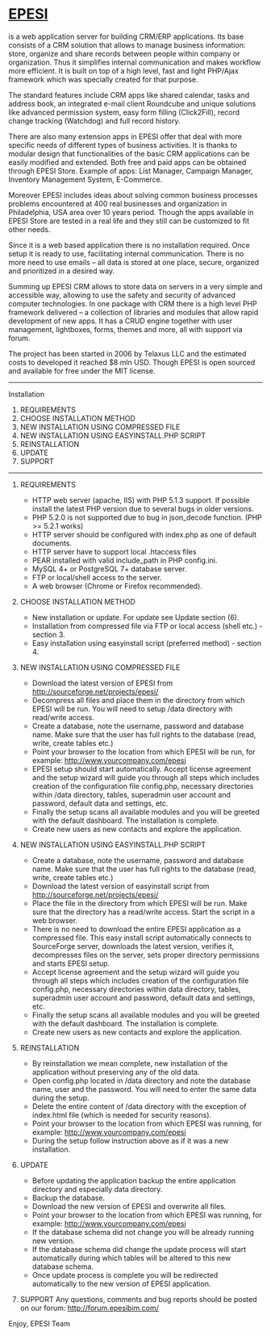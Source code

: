 <a href="epe.si">EPESI</a>
=====

is a web application server for building CRM/ERP applications. Its base consists of a CRM solution that allows to manage business information: store, organize and share records between people within company or organization. Thus it simplifies internal communication and makes workflow more efficient. It is built on top of a high level, fast and light PHP/Ajax framework which was specially created for that purpose.

The standard features include CRM apps like shared calendar, tasks and address book, an integrated e-mail client Roundcube and unique solutions like advanced permission system, easy form filling (Click2Fill), record change tracking (Watchdog) and full record history.

There are also many extension apps in EPESI offer that deal with more specific needs of different types of business activities. It is thanks to modular design that functionalities of the basic CRM applications can be easily modified and extended. Both free and paid apps can be obtained through EPESI Store. Example of apps: List Manager, Campaign Manager, Inventory Management System, E-Commerce.

Moreover EPESI includes ideas about solving common business processes problems encountered at 400 real businesses and organization in Philadelphia, USA area over 10 years period. Though the apps available in EPESI Store are tested in a real life and they still can be customized to fit other needs.

Since it is a web based application there is no installation required. Once setup it is ready to use, facilitating internal communication. There is no more need to use emails – all data is stored at one place, secure, organized and prioritized in a desired way.

Summing up EPESI CRM allows to store data on servers in a very simple and accessible way, allowing to use the safety and security of advanced computer technologies. In one package with CRM there is a high level PHP framework delivered – a collection of libraries and modules that allow rapid development of new apps. It has a CRUD engine together with user management, lightboxes, forms, themes and more, all with support via forum.

The project has been started in 2006 by Telaxus LLC and the estimated costs to developed it reached $8 mln USD. Though EPESI is open sourced and available for free under the MIT license.

---

Installation

1. REQUIREMENTS
2. CHOOSE INSTALLATION METHOD
3. NEW INSTALLATION USING COMPRESSED FILE
4. NEW INSTALLATION USING EASYINSTALL.PHP SCRIPT
5. REINSTALLATION
6. UPDATE
7. SUPPORT

--- 

1. REQUIREMENTS
    - HTTP web server (apache, IIS) with PHP 5.1.3 support. If possible install the latest PHP version due to several bugs in older versions.
    - PHP 5.2.0 is not supported due to bug in json_decode function. (PHP >= 5.2.1 works)
    - HTTP server should be configured with index.php as one of default documents.
    - HTTP server have to support local .htaccess files
    - PEAR installed with valid include_path in PHP config.ini.
    - MySQL 4+ or PostgreSQL 7+ database server.
    - FTP or local/shell access to the server.
    - A web browser (Chrome or Firefox recommended).

2. CHOOSE INSTALLATION METHOD
    - New installation or update. For update see Update section (6).
    - Installation from compressed file via FTP or local access (shell etc.) - section 3.
    - Easy installation using easyinstall script (preferred method) - section 4.

3. NEW INSTALLATION USING COMPRESSED FILE
    - Download the latest version of EPESI from http://sourceforge.net/projects/epesi/
    - Decompress all files and place them in the directory from which EPESI will be run. You will need to setup /data directory with read/write access.
    - Create a database, note the username, password and database name. Make sure that the user has full rights to the database (read, write, create tables etc.)
    - Point your browser to the location from which EPESI will be run, for example: http://www.yourcompany.com/epesi
    - EPESI setup should start automatically. Accept license agreement and the setup wizard will guide you through all steps which includes creation of the configuration file config.php, necessary directories within /data directory, tables, superadmin user account and password, default data and settings, etc.
    - Finally the setup scans all available modules and you will be greeted with the default dashboard. The installation is complete.
    - Create new users as new contacts and explore the application.
 
4. NEW INSTALLATION USING EASYINSTALL.PHP SCRIPT
    - Create a database, note the username, password and database name. Make sure that the user has full rights to the database (read, write, create tables etc.)
    - Download the latest version of easyinstall script from http://sourceforge.net/projects/epesi/
    - Place the file in the directory from which EPESI will be run. Make sure that the directory has a read/write access. Start the script in a web browser.
    - There is no need to download the entire EPESI application as a compressed file. This easy install script automatically connects to SourceForge server, downloads the latest version, verifies it, decompresses files on the server, sets proper directory permissions and starts EPESI setup.
    - Accept license agreement and the setup wizard will guide you through all steps which includes creation of the configuration file config.php, necessary directories within data directory, tables, superadmin user account and password, default data and settings, etc.
    - Finally the setup scans all available modules and you will be greeted with the default dashboard. The installation is complete.
    - Create new users as new contacts and explore the application.

5. REINSTALLATION
    - By reinstallation we mean complete, new installation of the application without preserving any of the old data. 
    - Open config.php located in /data directory and note the database name, user and the password. You will need to enter the same data during the setup.
    - Delete the entire content of /data directory with the exception of index.html file (which is needed for security reasons).
    - Point your browser to the location from which EPESI was running, for example: http://www.yourcompany.com/epesi
    - During the setup follow instruction above as if it was a new installation.

6. UPDATE
    - Before updating the application backup the entire application directory and especially data directory.
    - Backup the database.
    - Download the new version of EPESI and overwrite all files.
    - Point your browser to the location from which EPESI was running, for example: http://www.yourcompany.com/epesi
    - If the database schema did not change you will be already running new version.
    - If the database schema did change the update process will start automatically during which tables will be altered to this new database schema.
    - Once update process is complete you will be redirected automatically to the new version of EPESI application.

7. SUPPORT
    Any questions, comments and bug reports should be posted on our forum: http://forum.epesibim.com/

Enjoy,
EPESI Team
